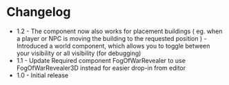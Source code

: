 # Changelog
- 1.2 - The component now also works for placement buildings ( eg. when a player or NPC is moving the building to the requested position )
      - Introduced a world component, which allows you to toggle between your visibility or all visibility (for debugging)     
- 1.1 - Update Required component FogOfWarRevealer to use FogOfWarRevealer3D instead for easier drop-in from editor
- 1.0 - Initial release

